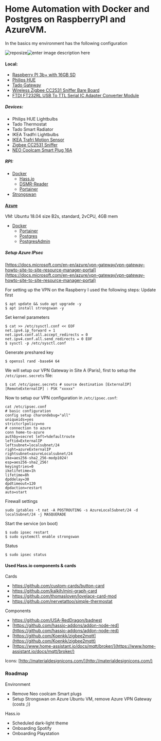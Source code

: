 # Home Automation with Docker and Postgres on RaspberryPI and AzureVM.
In the basics my environment has the following configuration

![reposize](https://img.shields.io/github/repo-size/srozemuller/hassio-config)![enter image description here](https://img.shields.io/github/last-commit/srozemuller/hassio-config)
#### Local:
- [Raspberry PI 3b+ with 16GB SD](https://www.raspberrypi.org/products/raspberry-pi-3-model-b/)
- [Philips HUE](https://www2.meethue.com/)
- [Tado Gateway](https://www.tado.com/)
- [Wireless Zigbee CC2531 Sniffer Bare Board](https://nl.aliexpress.com/item/32950799594.html?spm=a2g0s.9042311.0.0.44264c4dMfEXKg)
- [FTDI FT232RL USB To TTL Serial IC Adapter Converter Module]((https://nl.aliexpress.com/item/32648158894.html?spm=a2g0s.9042311.0.0.27424c4dh5Tr07))

##### Devices: 
- Philips HUE Lightbulbs
- Tado Thermostat
- Tado Smart Radiator
- IKEA Tradfri Lightbulbs
- [IKEA Trafri Motion Sensor](https://www.ikea.com/nl/nl/p/tradfri-draadloze-bewegingssensor-wit-70429913/)
- [Zigbee CC2531 Sniffer](https://nl.aliexpress.com/item/32991903307.html?spm=a2g0s.9042311.0.0.6afb4c4dopldDg)
- [NEO Coolcam Smart Plug 16A](https://www.aliexpress.com/snapshot/0.html?spm=a2g0s.9042311.0.0.6afb4c4dopldDg&orderId=8004619814437739&productId=32966183521)

##### RPI:
- [Docker](https://www.docker.com)
  - [Hass.io](https://www.hass.io)
  - [DSMR-Reader](https://github.com/xirixiz/dsmr-reader-docker)
  - [Portainer](https://www.portainer.io/installation/)
-  [Strongswan](https://strongswan.org/)

#### [Azure](https://portal.azure.com) 
VM: Ubuntu 18.04 size B2s, standard, 2vCPU, 4GB mem
- [Docker](https://www.docker.com)
  - [Portainer](https://www.portainer.io/installation/)
  - [Postgres](https://hub.docker.com/_/postgres)
  - [PostgresAdmin](https://hub.docker.com/r/dpage/pgadmin4/)

##### Setup Azure IPsec
[https://docs.microsoft.com/en-en/azure/vpn-gateway/vpn-gateway-howto-site-to-site-resource-manager-portal](https://docs.microsoft.com/en-en/azure/vpn-gateway/vpn-gateway-howto-site-to-site-resource-manager-portal)

For setting up the VPN on the Raspberry I used the following steps:
Update first
```
$ apt update && sudo apt upgrade -y 
$ apt install strongswan -y
```
Set kernel parameters
```
$ cat >> /etc/sysctl.conf << EOF 
net.ipv4.ip_forward = 1 
net.ipv4.conf.all.accept_redirects = 0 
net.ipv4.conf.all.send_redirects = 0 EOF 
$ sysctl -p /etc/sysctl.conf
```
Generate preshared key
```
$ openssl rand -base64 64
```

We will setup our VPN Gateway in Site A (Paris), first to setup the `/etc/ipsec.secrets` file:
```
$ cat /etc/ipsec.secrets # source destination [ExternalIP] [RemoteExternalIP] : PSK "xxxxx"
```
Now to setup our VPN configuration in `/etc/ipsec.conf`:
```
cat /etc/ipsec.conf 
# basic configuration 
config setup charondebug="all" 
uniqueids=yes 
strictcrlpolicy=no 
# connection to azure 
conn home-to-azure 
authby=secret left=%defaultroute 
leftid=ExternalIP
leftsubnet=localsubnet/24 
right=azureExternalIP
rightsubnet=azureLocalsubnet/24 
ike=aes256-sha2_256-modp1024! 
esp=aes256-sha2_256! 
keyingtries=0 
ikelifetime=1h 
lifetime=8h 
dpddelay=30 
dpdtimeout=120 
dpdaction=restart 
auto=start
```
Firewall settings
```
sudo iptables -t nat -A POSTROUTING -s AzureLocalSubnet/24 -d localSubnet/24 -j MASQUERADE
```
Start the service (on boot)
```
$ sudo ipsec restart
$ sudo systemctl enable strongswan
```
Status
```
$ sudo ipsec status
```


####  Used Hass.io components & cards
Cards
- https://github.com/custom-cards/button-card
- https://github.com/kalkih/mini-graph-card
- https://github.com/thomasloven/lovelace-card-mod
- https://github.com/nervetattoo/simple-thermostat

Components
- https://github.com/USA-RedDragon/badnest
- [https://github.com/hassio-addons/addon-node-red](https://github.com/hassio-addons/addon-node-red)
- [https://github.com/Koenkk/zigbee2mqtt](https://github.com/Koenkk/zigbee2mqtt)
- [https://www.home-assistant.io/docs/mqtt/broker/](https://www.home-assistant.io/docs/mqtt/broker/)

Icons: [http://materialdesignicons.com/](http://materialdesignicons.com/)


### Roadmap
Environment
- Remove Neo coolcam Smart plugs
- Setup Strongswan on Azure Ubuntu VM, remove Azure VPN Gateway (costs ;))

Hass.io
- Scheduled dark-light theme
- Onboarding Spotify
- Onboarding Playstation

